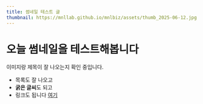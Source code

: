 ```yaml
---
title: 썸네일 테스트 글
thumbnail: https://mnllab.github.io/mnlbiz/assets/thumb_2025-06-12.jpg
---
```


# 오늘 썸네일을 테스트해봅니다

이미지랑 제목이 잘 나오는지 확인 중입니다.

- 목록도 잘 나오고
- **굵은 글씨**도 되고
- 링크도 됩니다 [여기](https://example.com)
